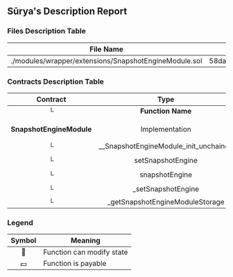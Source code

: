 ## Sūrya's Description Report

### Files Description Table


|  File Name  |  SHA-1 Hash  |
|-------------|--------------|
| ./modules/wrapper/extensions/SnapshotEngineModule.sol | 58da15cb4e71de9d949c0f4f94392ced7a3ac7b3 |


### Contracts Description Table


|  Contract  |         Type        |       Bases      |                  |                 |
|:----------:|:-------------------:|:----------------:|:----------------:|:---------------:|
|     └      |  **Function Name**  |  **Visibility**  |  **Mutability**  |  **Modifiers**  |
||||||
| **SnapshotEngineModule** | Implementation | AccessControlUpgradeable, ISnapshotEngineModule |||
| └ | __SnapshotEngineModule_init_unchained | Internal 🔒 | 🛑  | onlyInitializing |
| └ | setSnapshotEngine | Public ❗️ | 🛑  | onlyRole |
| └ | snapshotEngine | Public ❗️ |   |NO❗️ |
| └ | _setSnapshotEngine | Internal 🔒 | 🛑  | |
| └ | _getSnapshotEngineModuleStorage | Private 🔐 |   | |


### Legend

|  Symbol  |  Meaning  |
|:--------:|-----------|
|    🛑    | Function can modify state |
|    💵    | Function is payable |
